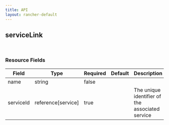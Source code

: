 ```yaml
---
title: API
layout: rancher-default
---
```


## serviceLink




​​
### Resource Fields

Field | Type | Required | Default | Description
---|---|---|---|---
name | string | false | <no value> | 
serviceId | reference[service] | true | <no value> | The unique identifier of the associated service

